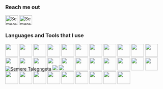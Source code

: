 <h3 align="left">Reach me out</h3>
<p align="left">
<a href="https://twitter.com/@semere627" target="blank"><img align="center" src="https://raw.githubusercontent.com/rahuldkjain/github-profile-readme-generator/master/src/images/icons/Social/twitter.svg" alt="Semere's Twitter" height="30" width="40" /></a>
<a href="https://www.linkedin.com/in/semere-talegngeta/" target="blank"><img align="center" src="https://raw.githubusercontent.com/rahuldkjain/github-profile-readme-generator/master/src/images/icons/Social/linked-in-alt.svg" alt="Semere's Linkedin" height="30" width="40" /></a>
</p>

<h3 align="left">Languages and Tools that I use</h3>

<div style="height:50px;">
<img src="https://cdn.jsdelivr.net/gh/devicons/devicon/icons/html5/html5-original.svg" height=40 />
<img src="https://cdn.jsdelivr.net/gh/devicons/devicon/icons/css3/css3-original.svg" height=40 />
<img src="https://cdn.jsdelivr.net/gh/devicons/devicon/icons/javascript/javascript-plain.svg" height=40 />
<img src="https://cdn.jsdelivr.net/gh/devicons/devicon/icons/dart/dart-original.svg" height=40 />
<img src="https://cdn.jsdelivr.net/gh/devicons/devicon/icons/csharp/csharp-original.svg" height=40 />
<img src="https://cdn.jsdelivr.net/gh/devicons/devicon/icons/java/java-original.svg" height=40 />
<img src="https://cdn.jsdelivr.net/gh/devicons/devicon/icons/kotlin/kotlin-original.svg" height=40 />    
<img src="https://cdn.jsdelivr.net/gh/devicons/devicon/icons/python/python-original.svg" height=40 />
<img src="https://cdn.jsdelivr.net/gh/devicons/devicon/icons/react/react-original.svg" height=40 />
<img src="https://cdn.jsdelivr.net/gh/devicons/devicon/icons/tailwindcss/tailwindcss-plain.svg" height=40 />
<img src="https://cdn.jsdelivr.net/gh/devicons/devicon/icons/bootstrap/bootstrap-original.svg" height=40 />
<img src="https://cdn.jsdelivr.net/gh/devicons/devicon/icons/nextjs/nextjs-original-wordmark.svg" height=40 />
<img src="https://cdn.jsdelivr.net/gh/devicons/devicon/icons/nodejs/nodejs-original.svg" height=40 />  
<img src="https://cdn.jsdelivr.net/gh/devicons/devicon/icons/angularjs/angularjs-original.svg" height=40 />
<img src="https://cdn.jsdelivr.net/gh/devicons/devicon/icons/dotnetcore/dotnetcore-original.svg" height=40 />
<img src="https://cdn.jsdelivr.net/gh/devicons/devicon/icons/postgresql/postgresql-original.svg" height=40 />
<img src="https://cdn.jsdelivr.net/gh/devicons/devicon/icons/mongodb/mongodb-original.svg" height=40 />
<img src="https://cdn.jsdelivr.net/gh/devicons/devicon/icons/flask/flask-original.svg" height=40 />
<img src="https://cdn.jsdelivr.net/gh/devicons/devicon/icons/android/android-original.svg" height=40 />
<img src="https://cdn.jsdelivr.net/gh/devicons/devicon/icons/flutter/flutter-original.svg" height=40 />
<img src="https://cdn.jsdelivr.net/gh/devicons/devicon/icons/express/express-original-wordmark.svg" height=40 />
<img src="https://cdn.jsdelivr.net/gh/devicons/devicon/icons/apache/apache-original.svg" height=40 />
<img src="https://cdn.jsdelivr.net/gh/devicons/devicon/icons/vscode/vscode-original.svg" height=40 />
<img src="https://cdn.jsdelivr.net/gh/devicons/devicon/icons/firebase/firebase-plain.svg" height=40 />
<img src="https://cdn.jsdelivr.net/gh/devicons/devicon/icons/git/git-original.svg" height=40 />
<img src="https://cdn.jsdelivr.net/gh/devicons/devicon/icons/github/github-original.svg" height=40 />
<img src="https://cdn.jsdelivr.net/gh/devicons/devicon/icons/gitlab/gitlab-original.svg" height=40 />
<img src="https://cdn.jsdelivr.net/gh/devicons/devicon/icons/jenkins/jenkins-original.svg" height=40 />
<img src="https://cdn.jsdelivr.net/gh/devicons/devicon/icons/docker/docker-original.svg" height=40 />
<img src="https://cdn.jsdelivr.net/gh/devicons/devicon/icons/figma/figma-original.svg" height=40 />
<img src="https://cdn.jsdelivr.net/gh/devicons/devicon/icons/jira/jira-original.svg" height=40 />
</div>          

<br />
 
<img align="center" src="https://github-readme-stats.vercel.app/api?username=semeret627&show_icons=true&locale=en&theme=dark" alt="Semere Talegngeta" />                                                                                                                                                     
<img src="https://github-readme-streak-stats.herokuapp.com/?user=semeret627&theme=dark"/>
<img src="https://github-readme-stats.vercel.app/api/top-langs?username=semeret627&layout=compact&theme=dark"/>
